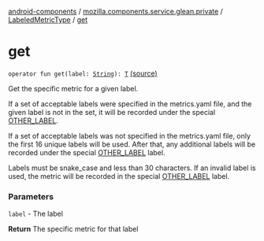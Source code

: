 [android-components](../../index.md) / [mozilla.components.service.glean.private](../index.md) / [LabeledMetricType](index.md) / [get](./get.md)

# get

`operator fun get(label: `[`String`](https://kotlinlang.org/api/latest/jvm/stdlib/kotlin/-string/index.html)`): `[`T`](index.md#T) [(source)](https://github.com/mozilla-mobile/android-components/blob/master/components/service/glean/src/main/java/mozilla/components/service/glean/private/LabeledMetricType.kt#L172)

Get the specific metric for a given label.

If a set of acceptable labels were specified in the metrics.yaml file,
and the given label is not in the set, it will be recorded under the
special [OTHER_LABEL](#).

If a set of acceptable labels was not specified in the metrics.yaml file,
only the first 16 unique labels will be used. After that, any additional
labels will be recorded under the special [OTHER_LABEL](#) label.

Labels must be snake_case and less than 30 characters. If an invalid label
is used, the metric will be recorded in the special [OTHER_LABEL](#) label.

### Parameters

`label` - The label

**Return**
The specific metric for that label

